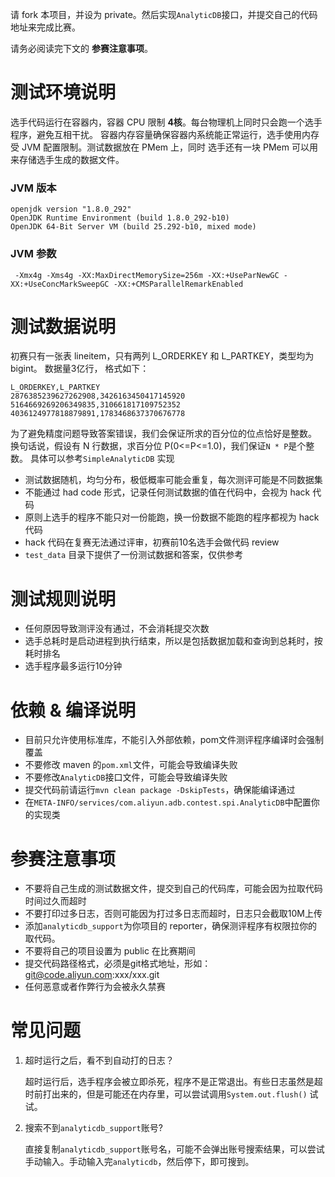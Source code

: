 
请 fork 本项目，并设为 private。然后实现`AnalyticDB`接口，并提交自己的代码地址来完成比赛。

请务必阅读完下文的 **参赛注意事项**。


# 测试环境说明
选手代码运行在容器内，容器 CPU 限制 **4核**。每台物理机上同时只会跑一个选手程序，避免互相干扰。
容器内存容量确保容器内系统能正常运行，选手使用内存受 JVM 配置限制。测试数据放在 PMem 上，同时
选手还有一块 PMem 可以用来存储选手生成的数据文件。

### JVM 版本
```
openjdk version "1.8.0_292"
OpenJDK Runtime Environment (build 1.8.0_292-b10)
OpenJDK 64-Bit Server VM (build 25.292-b10, mixed mode)
```

### JVM 参数
```
 -Xmx4g -Xms4g -XX:MaxDirectMemorySize=256m -XX:+UseParNewGC -XX:+UseConcMarkSweepGC -XX:+CMSParallelRemarkEnabled
```

# 测试数据说明
初赛只有一张表 lineitem，只有两列 L_ORDERKEY 和 L_PARTKEY，类型均为 bigint。
数据量3亿行， 格式如下：
```
L_ORDERKEY,L_PARTKEY
2876385239627262908,3426163450417145920
5164669269206349835,310661817109752352
4036124977818879891,1783468637370676778
```

为了避免精度问题导致答案错误，我们会保证所求的百分位的位点恰好是整数。
换句话说，假设有 N 行数据，求百分位 P(0<=P<=1.0)，我们保证`N * P`是个整数。 
具体可以参考`SimpleAnalyticDB` 实现

- 测试数据随机，均匀分布，极低概率可能会重复，每次测评可能是不同数据集
- 不能通过 had code 形式，记录任何测试数据的值在代码中，会视为 hack 代码  
- 原则上选手的程序不能只对一份能跑，换一份数据不能跑的程序都视为 hack 代码
- hack 代码在复赛无法通过评审，初赛前10名选手会做代码 review
- `test_data` 目录下提供了一份测试数据和答案，仅供参考

# 测试规则说明
- 任何原因导致测评没有通过，不会消耗提交次数
- 选手总耗时是启动进程到执行结束，所以是包括数据加载和查询到总耗时，按耗时排名
- 选手程序最多运行10分钟

# 依赖 & 编译说明
- 目前只允许使用标准库，不能引入外部依赖，pom文件测评程序编译时会强制覆盖
- 不要修改 maven 的`pom.xml`文件，可能会导致编译失败
- 不要修改`AnalyticDB`接口文件，可能会导致编译失败  
- 提交代码前请运行`mvn clean package -DskipTests`，确保能编译通过
- 在`META-INFO/services/com.aliyun.adb.contest.spi.AnalyticDB`中配置你的实现类

# 参赛注意事项
- 不要将自己生成的测试数据文件，提交到自己的代码库，可能会因为拉取代码时间过久而超时
- 不要打印过多日志，否则可能因为打过多日志而超时，日志只会截取10M上传
- 添加`analyticdb_support`为你项目的 reporter，确保测评程序有权限拉你的取代码。
- 不要将自己的项目设置为 public 在比赛期间
- 提交代码路径格式，必须是git格式地址，形如：git@code.aliyun.com:xxx/xxx.git  
- 任何恶意或者作弊行为会被永久禁赛

# 常见问题
1. 超时运行之后，看不到自动打的日志？
   
    超时运行后，选手程序会被立即杀死，程序不是正常退出。有些日志虽然是超时前打出来的，但是可能还在内存里，可以尝试调用`System.out.flush()`
    试试。
   
2. 搜索不到`analyticdb_support`账号?
   
   直接复制`analyticdb_support`账号名，可能不会弹出账号搜索结果，可以尝试手动输入。手动输入完`analyticdb`，然后停下，即可搜到。